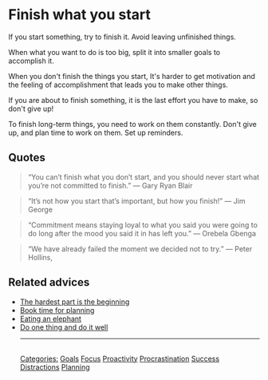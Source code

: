 # Finish what you start

If you start something, try to finish it. Avoid leaving unfinished things.
 
When what you want to do is too big, split it into smaller goals to accomplish it.
 
When you don't finish the things you start, It's harder to get motivation and the feeling of accomplishment that leads you to make other things.
 
If you are about to finish something, it is the last effort you have to make, so don't give up!
 
To finish long-term things, you need to work on them constantly. Don't give up, and plan time to work on them. Set up reminders.

## Quotes

> “You can’t finish what you don’t start, and you should never start what you’re not committed to finish.” — Gary Ryan Blair

> “It’s not how you start that’s important, but how you finish!” ― Jim George

> “Commitment means staying loyal to what you said you were going to do long after the mood you said it in has left you.” ― Orebela Gbenga

> “We have already failed the moment we decided not to try.” ― Peter Hollins,

## Related advices

- [The hardest part is the beginning](../The%20hardest%20part%20is%20the%20beginning/index.md)
- [Book time for planning](../Book%20time%20for%20planning/index.md)
- [Eating an elephant](../Eating%20an%20elephant/index.md)
- [Do one thing and do it well](../Do%20one%20thing%20and%20do%20it%20well/index.md)<hr/><br/>[Categories:](../Categories/index.md) [Goals](../Categories/Goals.md) [Focus](../Categories/Focus.md) [Proactivity](../Categories/Proactivity.md) [Procrastination](../Categories/Procrastination.md) [Success](../Categories/Success.md) [Distractions](../Categories/Distractions.md) [Planning](../Categories/Planning.md)